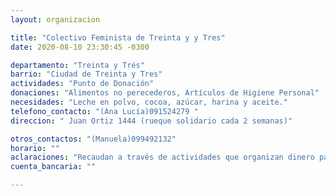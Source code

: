 ```yaml
---
layout: organizacion

title: "Colectivo Feminista de Treinta y y Tres"
date: 2020-08-10 23:30:45 -0300

departamento: "Treinta y Trés"
barrio: "Ciudad de Treinta y Tres"
actividades: "Punto de Donación"
donaciones: "Alimentos no perecederos, Artículos de Higiene Personal"
necesidades: "Leche en polvo, cocoa, azúcar, harina y aceite."
telefono_contacto: "(Ana Lucía)091524279 "
direccion: " Juan Ortiz 1444 (rueque solidario cada 2 semanas)"

otros_contactos: "(Manuela)099492132"
horario: ""
aclaraciones: "Recaudan a través de actividades que organizan dinero para ollas."
cuenta_bancaria: ""

---
```

